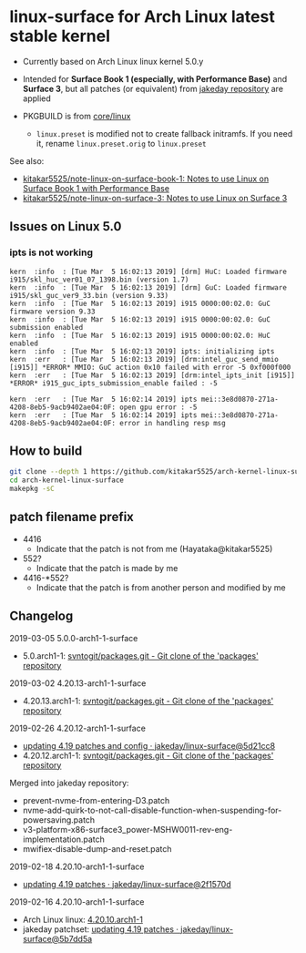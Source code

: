 # linux-surface for Arch Linux latest stable kernel

- Currently based on Arch Linux linux kernel 5.0.y

- Intended for **Surface Book 1 (especially, with Performance Base)** and **Surface 3**, but all patches (or equivalent) from [jakeday repository](https://github.com/jakeday/linux-surface) are applied

- PKGBUILD is from [core/linux](https://git.archlinux.org/svntogit/packages.git/?h=packages/linux)
	- `linux.preset` is modified not to create fallback initramfs. If you need it, rename `linux.preset.orig` to `linux.preset`

See also:
- [kitakar5525/note-linux-on-surface-book-1: Notes to use Linux on Surface Book 1 with Performance Base](https://github.com/kitakar5525/note-linux-on-surface-book-1)
- [kitakar5525/note-linux-on-surface-3: Notes to use Linux on Surface 3](https://github.com/kitakar5525/note-linux-on-surface-3)



## Issues on Linux 5.0

### ipts is not working

```
kern  :info  : [Tue Mar  5 16:02:13 2019] [drm] HuC: Loaded firmware i915/skl_huc_ver01_07_1398.bin (version 1.7)
kern  :info  : [Tue Mar  5 16:02:13 2019] [drm] GuC: Loaded firmware i915/skl_guc_ver9_33.bin (version 9.33)
kern  :info  : [Tue Mar  5 16:02:13 2019] i915 0000:00:02.0: GuC firmware version 9.33
kern  :info  : [Tue Mar  5 16:02:13 2019] i915 0000:00:02.0: GuC submission enabled
kern  :info  : [Tue Mar  5 16:02:13 2019] i915 0000:00:02.0: HuC enabled
kern  :info  : [Tue Mar  5 16:02:13 2019] ipts: initializing ipts
kern  :err   : [Tue Mar  5 16:02:13 2019] [drm:intel_guc_send_mmio [i915]] *ERROR* MMIO: GuC action 0x10 failed with error -5 0xf000f000
kern  :err   : [Tue Mar  5 16:02:13 2019] [drm:intel_ipts_init [i915]] *ERROR* i915_guc_ipts_submission_enable failed : -5

kern  :err   : [Tue Mar  5 16:02:14 2019] ipts mei::3e8d0870-271a-4208-8eb5-9acb9402ae04:0F: open gpu error : -5
kern  :err   : [Tue Mar  5 16:02:14 2019] ipts mei::3e8d0870-271a-4208-8eb5-9acb9402ae04:0F: error in handling resp msg
```



## How to build

```bash
git clone --depth 1 https://github.com/kitakar5525/arch-kernel-linux-surface
cd arch-kernel-linux-surface
makepkg -sC
```



## patch filename prefix

- 4416
	- Indicate that the patch is not from me (Hayataka@kitakar5525)
- 552?
	- Indicate that the patch is made by me
- 4416-*552?
	- Indicate that the patch is from another person and modified by me



## Changelog

2019-03-05 5.0.0-arch1-1-surface
- 5.0.arch1-1: [svntogit/packages.git - Git clone of the 'packages' repository](https://git.archlinux.org/svntogit/packages.git/commit/trunk?h=packages/linux&id=88bced9118156f0e11267dbab1bfdb77cada9022)

2019-03-02 4.20.13-arch1-1-surface
- 4.20.13.arch1-1: [svntogit/packages.git - Git clone of the 'packages' repository](https://git.archlinux.org/svntogit/packages.git/commit/trunk?h=packages/linux&id=b44aa57a4ff15e6c41d24429aff240d2e3980645)

2019-02-26 4.20.12-arch1-1-surface
- [updating 4.19 patches and config · jakeday/linux-surface@5d21cc8](https://github.com/jakeday/linux-surface/commit/5d21cc824c9b41e65f92fdebcbcccd2181b9393f)
- 4.20.12.arch1-1: [svntogit/packages.git - Git clone of the 'packages' repository](https://git.archlinux.org/svntogit/packages.git/commit/trunk?h=packages/linux&id=570497767a7d448631451f1acd29813e1e48dbea)

Merged into jakeday repository:
- prevent-nvme-from-entering-D3.patch
- nvme-add-quirk-to-not-call-disable-function-when-suspending-for-powersaving.patch
- v3-platform-x86-surface3_power-MSHW0011-rev-eng-implementation.patch
- mwifiex-disable-dump-and-reset.patch

2019-02-18 4.20.10-arch1-1-surface
- [updating 4.19 patches · jakeday/linux-surface@2f1570d](https://github.com/jakeday/linux-surface/commit/2f1570d509eb7de8330ad4bc01b725c501ab9a8c)

2019-02-16 4.20.10-arch1-1-surface
- Arch Linux linux: [4.20.10.arch1-1](https://git.archlinux.org/svntogit/packages.git/commit/trunk?h=packages/linux&id=a0ed2c4c7b62fdad505cd9fa2fa18c922fce1662)
-  jakeday patchset: [updating 4.19 patches · jakeday/linux-surface@5b7dd5a](https://github.com/jakeday/linux-surface/commit/5b7dd5a7a9967c34f04c7108f5c7fbe326e261e2)